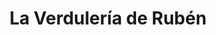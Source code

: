 ---
title: "La Verdulería de Rubén"
url: /ciudad-autonoma-de-buenos-aires/la-verduleria-de-ruben/
shop: Gemüse & Obst
---